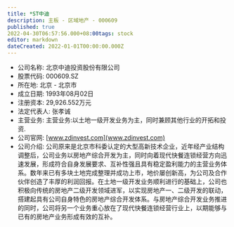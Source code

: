 ```yaml
---
title: *ST中迪
description: 主板 - 区域地产 - 000609
published: true
2022-04-30T06:57:56.000+08:00tags: stock
editor: markdown
dateCreated: 2022-01-01T00:00:00.000Z
---
```


- 公司名称: 北京中迪投资股份有限公司
- 股票代码: 000609.SZ
- 所在地: 北京 - 北京市
- 成立日期: 1993年08月02日
- 注册资本: 29,926.552万元
- 法定代表人: 张孝诚
- 主营业务: 主营业务:以土地一级开发业务为主，同时兼顾其他行业的开拓和投资.
- 公司官网: [www.zdinvest.com](www.zdinvest.com)
- 公司介绍: 公司原来是北京市科委认定的大型高新技术企业，近年经产业结构调整后，公司业务以房地产综合开发为主，同时向着现代快餐连锁经营方向迅速发展，形成符合自身发展要求、互补性强且具有稳定盈利能力的主营业务体系。数年来已有多块土地完成整理并成功上市，地价屡创新高，为公司及合作伙伴创造了丰厚的利润回报。在土地一级开发业务顺利进行的基础上，公司也积极向传统的房地产二级开发领域进军，以实现房地产一、二级开发的联动，搭建起具有公司自身特色的房地产综合开发体系。与房地产综合开发业务推进的同时，公司将另一个业务重心放在了现代快餐连锁经营行业上，以期能够与已有的房地产业务形成有效的互补。


